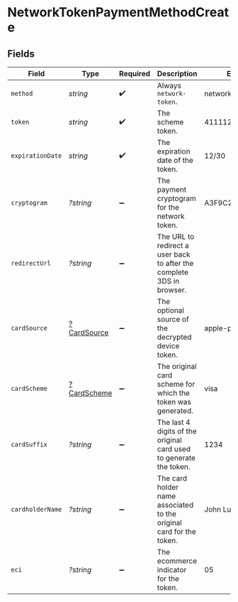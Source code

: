 # NetworkTokenPaymentMethodCreate


## Fields

| Field                                                                 | Type                                                                  | Required                                                              | Description                                                           | Example                                                               |
| --------------------------------------------------------------------- | --------------------------------------------------------------------- | --------------------------------------------------------------------- | --------------------------------------------------------------------- | --------------------------------------------------------------------- |
| `method`                                                              | *string*                                                              | :heavy_check_mark:                                                    | Always `network-token`.                                               | network-token                                                         |
| `token`                                                               | *string*                                                              | :heavy_check_mark:                                                    | The scheme token.                                                     | 4111123456789012                                                      |
| `expirationDate`                                                      | *string*                                                              | :heavy_check_mark:                                                    | The expiration date of the token.                                     | 12/30                                                                 |
| `cryptogram`                                                          | *?string*                                                             | :heavy_minus_sign:                                                    | The payment cryptogram for the network token.                         | A3F9C2D47E1B56A9                                                      |
| `redirectUrl`                                                         | *?string*                                                             | :heavy_minus_sign:                                                    | The URL to redirect a user back to after the complete 3DS in browser. |                                                                       |
| `cardSource`                                                          | [?CardSource](./CardSource.md)                                        | :heavy_minus_sign:                                                    | The optional source of the decrypted device token.                    | apple-pay                                                             |
| `cardScheme`                                                          | [?CardScheme](./CardScheme.md)                                        | :heavy_minus_sign:                                                    | The original card scheme for which the token was generated.           | visa                                                                  |
| `cardSuffix`                                                          | *?string*                                                             | :heavy_minus_sign:                                                    | The last 4 digits of the original card used to generate the token.    | 1234                                                                  |
| `cardholderName`                                                      | *?string*                                                             | :heavy_minus_sign:                                                    | The card holder name associated to the original card for the token.   | John Luhn                                                             |
| `eci`                                                                 | *?string*                                                             | :heavy_minus_sign:                                                    | The ecommerce indicator for the token.                                | 05                                                                    |